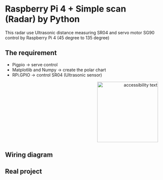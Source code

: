 # Raspberry Pi 4 + Simple scan (Radar) by Python

This radar use Ultrasonic distance measuring SR04 and servo motor SG90 control by Raspberry Pi 4 (45 degree to 135 degree)

## The requirement 
- Pigpio -> serve control
- Matplotlib and Numpy -> create the polar chart
- RPi.GPIO -> control SR04 (Ultrasonic sensor)

<p align="right">
  <img src="https://i.ibb.co/zZ0nKBj/radar-chart.png" width="200" alt="accessibility text">
</p>

## Wiring diagram

## Real project 
